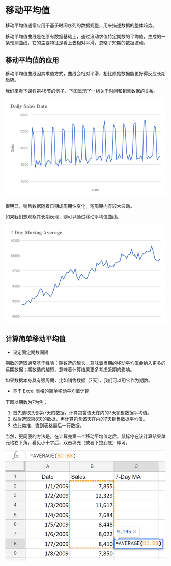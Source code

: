 # 移动平均值

移动平均值通常应用于基于时间序列的数据规整，用来描述数据的整体趋势。

移动平均值曲线是在原有数据基础上，通过滚动求值特定期数的平均值，生成的一条预测曲线，它的主要特征是看上去相对平滑，忽略了短期的数据波动。

## 移动平均值的应用

移动平均值曲线因其求值方式，曲线会相对平滑，相比原始数据能更好得反应长期趋势。

我们来看下课程第48节的例子，下图呈现了一组关于时间和销售数据的关系。

![](../.gitbook/assets/ma_sales.png)

很明显，销售数据随着日期成周期性变化，短周期内有较大波动。

如果我们想观察其长期表现，则可以通过移动平均值曲线。

![](../.gitbook/assets/ma_sales2.png)

## 计算简单移动平均值

* 设定固定期数间隔

期数的选取通常基于经验：期数选的越长，意味着当期的移动平均值会纳入更多的远期数据；期数选的越短，意味着计算结果更多考虑近期的影响。

如果数据本身具有强周期，比如销售数据（7天），我们可以用它作为期数。

* 基于 Excel 表格的简单移动平均值计算

下图以期数为7为例：

1. 首先选取头部第7天的数据，计算包含该天在内的7天销售数据平均值。
2. 然后选取第8天的数据，再计算包含该天在内的7天销售数据平均值。
3. 依此类推，直到表格最后一行数据。

当然，更简便的方法是，在计算完第一个移动平均值之后，鼠标停在该计算结果单元格右下角，看见小十字后，双击填充（或者下拉到底）即可。

![](../.gitbook/assets/ma_cal.png)

